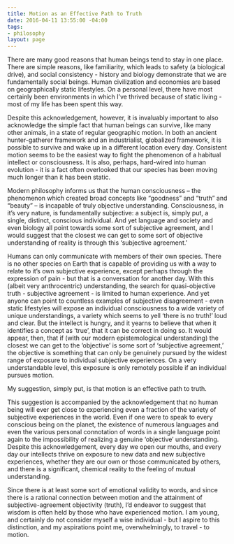 ```yaml
---
title: Motion as an Effective Path to Truth
date: 2016-04-11 13:55:00 -04:00
tags:
- philosophy
layout: page
---
```


There are many good reasons that human beings tend to stay in one place. There are simple reasons, like familiarity, which leads to safety (a biological drive), and social consistency - history and biology demonstrate that we are fundamentally social beings. Human civilization and economies are based on geographically static lifestyles. On a personal level, there have most certainly been environments in which I’ve thrived because of static living - most of my life has been spent this way.

Despite this acknowledgement, however, it is invaluably important to also acknowledge the simple fact that human beings can survive, like many other animals, in a state of regular geographic motion. In both an ancient hunter-gatherer framework and an industrialist, globalized framework, it is possible to survive and wake up in a different location every day. Consistent motion seems to be the easiest way to fight the phenomenon of a habitual intellect or consciousness. It is also, perhaps, hard-wired into human evolution - it is a fact often overlooked that our species has been moving much longer than it has been static. 

Modern philosophy informs us that the human consciousness – the phenomenon which created broad concepts like “goodness” and “truth” and “beauty” – is incapable of truly objective understanding. Consciousness, in it’s very nature, is fundamentally subjective: a subject is, simply put, a single, distinct, conscious individual. And yet language and society and even biology all point towards some sort of subjective agreement, and I would suggest that the closest we can get to some sort of objective understanding of reality is through this ‘subjective agreement.’

Humans can only communicate with members of their own species. There is no other species on Earth that is capable of providing us with a way to relate to it’s own subjective experience, except perhaps through the expression of pain - but that is a conversation for another day. With this (albeit very anthrocentric) understanding, the search for quasi-objective truth - subjective agreement - is limited to human experience. And yet anyone can point to countless examples of subjective disagreement - even static lifestyles will expose an individual consciousness to a wide variety of unique understandings, a variety which seems to yell ‘there is no truth!’ loud and clear. But the intellect is hungry, and it yearns to believe that when it identifies a concept as ‘true’, that it can be correct in doing so. It would appear, then, that if (with our modern epistemological understanding) the closest we can get to the ‘objective’ is some sort of ‘subjective agreement,’ the objective is something that can only be genuinely pursued by the widest range of exposure to individual subjective experiences. On a very understandable level, this exposure is only remotely possible if an individual pursues motion.

My suggestion, simply put, is that motion is an effective path to truth.

This suggestion is accompanied by the acknowledgement that no human being will ever get close to experiencing even a fraction of the variety of subjective experiences in the world. Even if one were to speak to every conscious being on the planet, the existence of numerous languages and even the various personal connotation of words in a single language point again to the impossibility of realizing a genuine ‘objective’ understanding. Despite this acknowledgement, every day we open our mouths, and every day our intellects thrive on exposure to new data and new subjective experiences, whether they are our own or those communicated by others, and there is a significant, chemical reality to the feeling of mutual understanding. 

Since there is at least some sort of emotional validity to words, and since there is a rational connection between motion and the attainment of subjective-agreement objectivity (truth), I’d endeavor to suggest that wisdom is often held by those who have experienced motion. I am young, and certainly do not consider myself a wise individual - but I aspire to this distinction, and my aspirations point me, overwhelmingly, to travel - to motion.
